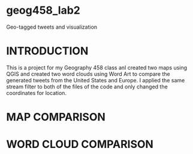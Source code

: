 # geog458_lab2
Geo-tagged tweets and visualization


# INTRODUCTION

This is a project for my Geography 458 class anI created two maps using QGIS and created two word clouds using Word Art to compare the generated tweets from the United States and Europe. I applied the same stream filter to both of the files of the code and only changed the coordinates for location. 

# MAP COMPARISON


# WORD CLOUD COMPARISON
